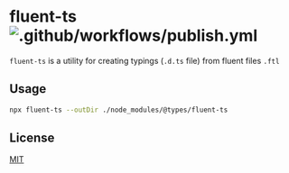 # fluent-ts ![.github/workflows/publish.yml](https://github.com/psimk/fluent-ts/workflows/.github/workflows/publish.yml/badge.svg)

`fluent-ts` is a utility for creating typings (`.d.ts` file) from fluent files `.ftl`

## Usage

```bash
npx fluent-ts --outDir ./node_modules/@types/fluent-ts
```

## License

[MIT](https://choosealicense.com/licenses/mit/)
